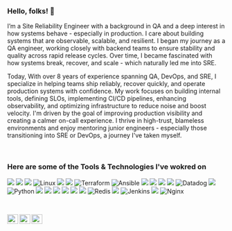 ### Hello, folks! 👋

I’m a Site Reliability Engineer with a background in QA and a deep interest in how systems behave - especially in production. I care about building systems that are observable, scalable, and resilient. I began my journey as a QA engineer, working closely with backend teams to ensure stability and quality across rapid release cycles. Over time, I became fascinated with how systems break, recover, and scale - which naturally led me into SRE.

Today, With over 8 years of experience spanning QA, DevOps, and SRE, I specialize in helping teams ship reliably, recover quickly, and operate production systems with confidence. My work focuses on building internal tools, defining SLOs, implementing CI/CD pipelines, enhancing observability, and optimizing infrastructure to reduce noise and boost velocity. I'm driven by the goal of improving production visibility and creating a calmer on-call experience. I thrive in high-trust, blameless environments and enjoy mentoring junior engineers - especially those transitioning into SRE or DevOps, a journey I've taken myself.

<br />

### Here are some of the Tools & Technologies I've wokred on

![](https://img.shields.io/badge/Amazon_AWS-FF9900?style=for-the-badge&logo=amazonaws&logoColor=white)
![](https://img.shields.io/badge/microsoft%20azure-0089D6?style=for-the-badge&logo=microsoft-azure&logoColor=white)
![](https://img.shields.io/badge/GitHub_Actions-2088FF?style=for-the-badge&logo=github-actions&logoColor=white)
![Linux](https://img.shields.io/badge/Linux-FCC624?style=for-the-badge&logo=linux&logoColor=black)
![](https://img.shields.io/badge/kubernetes-326ce5.svg?&style=for-the-badge&logo=kubernetes&logoColor=white)
![](https://img.shields.io/badge/docker-257bd6?style=for-the-badge&logo=docker&logoColor=white)
![Terraform](https://img.shields.io/badge/terraform-%235835CC.svg?style=for-the-badge&logo=terraform&logoColor=white)
![Ansible](https://img.shields.io/badge/ansible-%231A1918.svg?style=for-the-badge&logo=ansible&logoColor=white)
![](https://img.shields.io/badge/Grafana-F2F4F9?style=for-the-badge&logo=grafana&logoColor=orange&labelColor=F2F4F9)
![](https://img.shields.io/badge/GitHub-100000?style=for-the-badge&logo=github&logoColor=white)
![](https://img.shields.io/badge/Consul-025E8C?style=for-the-badge&logo=consul)
![](https://img.shields.io/badge/Vault-025E8C?style=for-the-badge&logo=vault)
![Datadog](https://img.shields.io/badge/datadog-%23632CA6.svg?style=for-the-badge&logo=datadog&logoColor=white)
![](https://img.shields.io/badge/Drone_CI-212121?style=for-the-badge&logo=drone&logoColor=white)
![Python](https://img.shields.io/badge/python-3670A0?style=for-the-badge&logo=python&logoColor=ffdd54)
![](https://img.shields.io/badge/Go-00ADD8?style=for-the-badge&logo=go&logoColor=white)
![](https://img.shields.io/badge/Amazon%20DynamoDB-4053D6?style=for-the-badge&logo=Amazon%20DynamoDB&logoColor=white)
![](https://img.shields.io/badge/Amazon%20S3-4053D6?style=for-the-badge&logo=amazons3&logoColor=white)
![](https://img.shields.io/badge/Elastic_Search-005571?style=for-the-badge&logo=elasticsearch&logoColor=white)
![](https://img.shields.io/badge/PostgreSQL-informational?style=for-the-badge&logo=postgresql&logoColor=white)
![](https://img.shields.io/badge/MySQL-005C84?style=for-the-badge&logo=mysql&logoColor=white)
![Redis](https://img.shields.io/badge/redis-%23DD0031.svg?style=for-the-badge&logo=redis&logoColor=white)
![](https://img.shields.io/badge/Kibana-005571?style=for-the-badge&logo=Kibana&logoColor=white)
![Jenkins](https://img.shields.io/badge/jenkins-%232C5263.svg?style=for-the-badge&logo=jenkins&logoColor=white)
![](https://img.shields.io/badge/Bash-informational?style=for-the-badge&logo=gnu-bash&logoColor=white)
![Nginx](https://img.shields.io/badge/nginx-%23009639.svg?style=for-the-badge&logo=nginx&logoColor=white)


<br />


<a href="https://x.com/munishkr_">                   <img align="left" alt="Munish's's Twitter"   height="22px" width="25px" src="https://cdn.jsdelivr.net/npm/simple-icons@v3/icons/twitter.svg" />  </a>
<a href="https://www.linkedin.com/in/munishkumar631/"><img align="left" alt="Munish's LinkdeIN"  height="22px" width="25px" src="https://cdn.jsdelivr.net/npm/simple-icons@v3/icons/linkedin.svg" /> </a>
<a href="https://munishk.dev/"><img align="left" alt="Munish's Protfolio"  height="22px" width="25px" src="https://cdn.jsdelivr.net/npm/simple-icons@3.13.0/icons/opsgenie.svg" /> </a>

<br />
